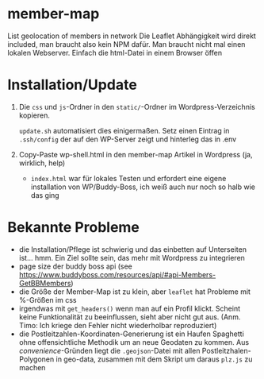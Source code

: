 # member-map
List geolocation of members in network
Die Leaflet Abhängigkeit wird direkt included, man braucht also kein NPM dafür. Man braucht nicht mal einen lokalen Webserver. Einfach die html-Datei in einem Browser öffen


# Installation/Update

1. Die `css` und `js`-Ordner in den `static/`-Ordner im Wordpress-Verzeichnis kopieren. 
    
    `update.sh` automatisiert dies einigermaßen. Setz einen Eintrag in `.ssh/config` der auf den WP-Server zeigt und hinterleg das in .env     

2. Copy-Paste wp-shell.html in den member-map Artikel in Wordpress (ja, wirklich, help)
    * `index.html` war für lokales Testen und erfordert eine eigene installation von WP/Buddy-Boss, ich weiß auch nur noch so halb wie das ging 

# Bekannte Probleme 

- die Installation/Pflege ist schwierig und das einbetten auf Unterseiten ist... hmm. Ein Ziel sollte sein, das mehr mit Wordpress zu integrieren
- page size der buddy boss api (see https://www.buddyboss.com/resources/api/#api-Members-GetBBMembers)
- die Größe der Member-Map ist zu klein, aber `leaflet` hat Probleme mit %-Größen im css
- irgendwas mit `get_headers()` wenn man auf ein Profil klickt. Scheint keine Funktionalität zu beeinflussen, sieht aber nicht gut aus. (Anm. Timo: Ich kriege den Fehler nicht wiederholbar reproduziert) 
- die Postleitzahlen-Koordinaten-Generierung ist ein Haufen Spaghetti ohne offensichtliche Methodik um an neue Geodaten zu kommen. Aus _convenience_-Gründen liegt die `.geojson`-Datei mit allen Postleitzhalen-Polygonen in geo-data, zusammen mit dem Skript um daraus `plz.js` zu machen